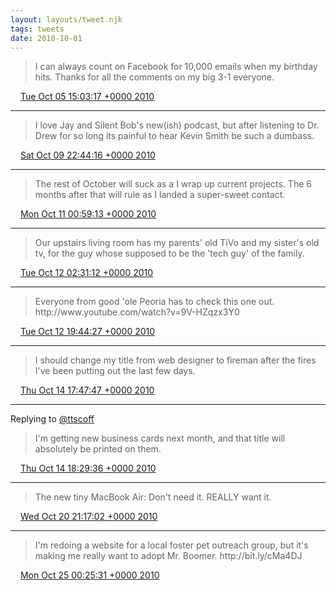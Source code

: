 ```yaml
---
layout: layouts/tweet.njk
tags: tweets
date: 2010-10-01
---
```


> I can always count on Facebook for 10,000 emails when my birthday hits\. Thanks for all the comments on my big 3\-1 everyone\.

<img src="../media/tweet.ico" width="12" /> [Tue Oct 05 15:03:17 +0000 2010](https://twitter.com/timwasson/status/26464260983)

----

> I love Jay and Silent Bob's new\(ish\) podcast, but after listening to Dr\. Drew for so long its painful to hear Kevin Smith be such a dumbass\.

<img src="../media/tweet.ico" width="12" /> [Sat Oct 09 22:44:16 +0000 2010](https://twitter.com/timwasson/status/26882359278)

----

> The rest of October will suck as a I wrap up current projects\. The 6 months after that will rule as I landed a super\-sweet contact\.

<img src="../media/tweet.ico" width="12" /> [Mon Oct 11 00:59:13 +0000 2010](https://twitter.com/timwasson/status/26986911414)

----

> Our upstairs living room has my parents' old TiVo and my sister's old tv, for the guy whose supposed to be the 'tech guy' of the family\.

<img src="../media/tweet.ico" width="12" /> [Tue Oct 12 02:31:12 +0000 2010](https://twitter.com/timwasson/status/27098751629)

----

> Everyone from good 'ole Peoria has to check this one out\. http://www\.youtube\.com/watch?v\=9V\-HZqzx3Y0

<img src="../media/tweet.ico" width="12" /> [Tue Oct 12 19:44:27 +0000 2010](https://twitter.com/timwasson/status/27168236762)

----

> I should change my title from web designer to fireman after the fires I've been putting out the last few days\.

<img src="../media/tweet.ico" width="12" /> [Thu Oct 14 17:47:47 +0000 2010](https://twitter.com/timwasson/status/27362722699)

----

Replying to [@ttscoff](https://twitter.com/ttscoff/status/27364075173)

> I'm getting new business cards next month, and that title will absolutely be printed on them\.

<img src="../media/tweet.ico" width="12" /> [Thu Oct 14 18:29:36 +0000 2010](https://twitter.com/timwasson/status/27365641381)

----

> The new tiny MacBook Air: Don't need it\. REALLY want it\.

<img src="../media/tweet.ico" width="12" /> [Wed Oct 20 21:17:02 +0000 2010](https://twitter.com/timwasson/status/27965047718)

----

> I'm redoing a website for a local foster pet outreach group, but it's making me really want to adopt Mr\. Boomer\. http://bit\.ly/cMa4DJ

<img src="../media/tweet.ico" width="12" /> [Mon Oct 25 00:25:31 +0000 2010](https://twitter.com/timwasson/status/28643084410)